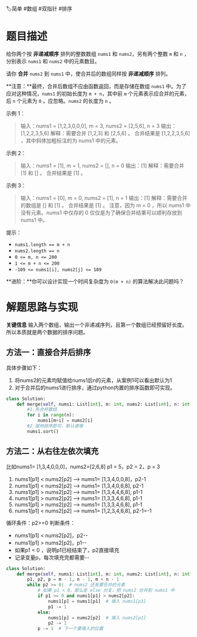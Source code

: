 
🏷简单 #数组 #双指针 #排序

# 题目描述

给你两个按 **非递减顺序** 排列的整数数组 `nums1` 和 `nums2`，另有两个整数 `m` 和 `n` ，分别表示 `nums1` 和 `nums2` 中的元素数目。

请你 **合并** `nums2` 到 `nums1` 中，使合并后的数组同样按 **非递减顺序** 排列。

**注意：**最终，合并后数组不应由函数返回，而是存储在数组 `nums1` 中。为了应对这种情况，`nums1` 的初始长度为 `m + n`，其中前 `m` 个元素表示应合并的元素，后 `n` 个元素为 `0` ，应忽略。`nums2` 的长度为 `n` 。

示例 1：

>输入：nums1 = [1,2,3,0,0,0], m = 3, nums2 = [2,5,6], n = 3
>输出：[1,2,2,3,5,6]
>解释：需要合并 [1,2,3] 和 [2,5,6] 。
>合并结果是 [1,2,2,3,5,6] ，其中斜体加粗标注的为 nums1 中的元素。

示例 2：

>输入：nums1 = [1], m = 1, nums2 = [], n = 0
>输出：[1]
>解释：需要合并 [1] 和 [] 。
>合并结果是 [1] 。

示例 3：

>输入：nums1 = [0], m = 0, nums2 = [1], n = 1
>输出：[1]
>解释：需要合并的数组是 [] 和 [1] 。
>合并结果是 [1] 。
>注意，因为 m = 0 ，所以 nums1 中没有元素。nums1 中仅存的 0 仅仅是为了确保合并结果可以顺利存放到 nums1 中。

提示：

- `nums1.length == m + n`
- `nums2.length == n`
- `0 <= m, n <= 200`
- `1 <= m + n <= 200`
- `-109 <= nums1[i], nums2[j] <= 109`

**进阶：**你可以设计实现一个时间复杂度为 `O(m + n)` 的算法解决此问题吗？

# 解题思路与实现

**关键信息**
输入两个数组，输出一个非递减序列，且第一个数组已经预留好长度。
所以本质就是两个数据的排序问题。

## 方法一：直接合并后排序

具体步骤如下：
1. 将nums2的元素均赋值给nums1后n的元素，从案例1可以看出默认为1
2. 对于合并后的nums1进行排序，通过python内置的排序函数即可实现。

```python
class Solution:
    def merge(self, nums1: List[int], m: int, nums2: List[int], n: int) -> None:
        #1.先合并数组
        for i in range(n):
            nums1[m+i] = nums2[i]
        #2.就地排序即可，默认递增
        nums1.sort()
```

## 方法二：从右往左依次填充

比如nums1= [1,3,4,0,0,0]，nums2=[2,6,8]
p1 = 5，p2 = 2，p = 3
1. nums1[p1] < nums2[p2]  ——> nums1= [1,3,4,0,0,8]，p2-1
2. nums1[p1] < nums2[p2]  ——> nums1= [1,3,4,0,6,8],  p2-1
3. nums1[p1] > nums2[p2]  ——> nums1= [1,3,4,4,6,8],  p1-1
4. nums1[p1] > nums2[p2]  ——> nums1= [1,3,3,4,6,8],  p1-1
5. nums1[p1] > nums2[p2]  ——> nums1= [1,3,3,4,6,8],  p1-1
6. nums1[p1] < nums2[p2]  ——> nums1= [1,2,3,4,6,8],  p2-1=-1

循环条件：p2>=0
判断条件：
- nums1[p1] < nums2[p2]，p2--
- nums1[p1] > nums2[p2]，p1--
- 如果p1 < 0 ，说明p1已经结束了，p2直接填充
- 记录变量p，每次填充完都需要--

```python
class Solution:
    def merge(self, nums1: List[int], m: int, nums2: List[int], n: int) -> None:
        p1, p2, p = m - 1, n - 1, m + n - 1
        while p2 >= 0:  # nums2 还有要合并的元素
            # 如果 p1 < 0，那么走 else 分支，把 nums2 合并到 nums1 中
            if p1 >= 0 and nums1[p1] > nums2[p2]:
                nums1[p] = nums1[p1]  # 填入 nums1[p1]
                p1 -= 1
            else:
                nums1[p] = nums2[p2]  # 填入 nums2[p1]
                p2 -= 1
            p -= 1  # 下一个要填入的位置
```

